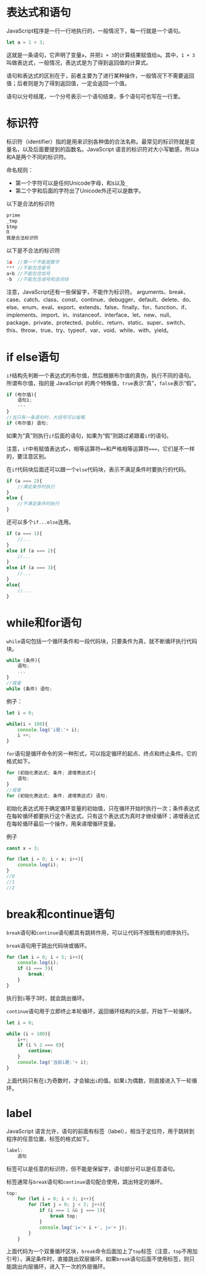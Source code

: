 # 表达式和语句
JavaScript程序是一行一行地执行的，一般情况下，每一行就是一个语句。
```javascript
let a = 1 + 3;
```
这就是一条语句，它声明了变量```a```，并把```1 + 3```的计算结果赋值给```a```。其中，```1 + 3```叫做表达式，一般情况，表达式是为了得到返回值的计算式。

语句和表达式的区别在于，前者主要为了进行某种操作，一般情况下不需要返回值；后者则是为了得到返回值，一定会返回一个值。

语句以分号结尾，一个分号表示一个语句结束，多个语句可也写在一行里。

# 标识符
标识符（identifier）指的是用来识别各种值的合法名称。最常见的标识符就是变量名，以及后面要提到的函数名。JavaScript 语言的标识符对大小写敏感，所以a和A是两个不同的标识符。

命名规则：

* 第一个字符可以是任何Unicode字母，和```$```以及```_```
* 第二个字和后面的字符出了Unicode外还可以是数字。

以下是合法的标识符
```javascript
prime
_tmp
$tmp
Π
我是合法标识符
```

以下是不合法的标识符
```javascript
1a  //第一个不能是数字
*** //不能包含星号
a+b //不能包含加号
-b  //不能包含减号和连词线
```

注意，JavaScript还有一些保留字，不能作为标识符。
arguments、break、case、catch、class、const、continue、debugger、default、delete、do、else、enum、eval、export、extends、false、finally、for、function、if、implements、import、in、instanceof、interface、let、new、null、package、private、protected、public、return、static、super、switch、this、throw、true、try、typeof、var、void、while、with、yield。

# if else语句
```if```结构先判断一个表达式的布尔值，然后根据布尔值的真伪，执行不同的语句。所谓布尔值，指的是 JavaScript 的两个特殊值，```true```表示“真”，```false```表示“假”。
```javascript
if (布尔值){
    语句1;
    ···
}
//当只有一条语句时，大括号可以省略
if (布尔值) 语句;
```
如果为“真”则执行```if```后面的语句，如果为“假”则跳过紧跟着```if```的语句。

注意，```if```中有赋值表达式```=```，相等运算符```==```和严格相等运算符```===```，它们是不一样的，要注意区别。

在```if```代码块后面还可以跟一个```else```代码块，表示不满足条件时要执行的代码。
```javascript
if (a === 2){
    //满足条件时执行
}
else {
    //不满足条件时执行
}
```
还可以多个```if...else```连用。
```javascript
if (a === 1){
    //...
}
else if (a === 2){
    //...
}
else if (a === 3){
    //...
}
else{
    //...
}
```

# while和for语句
```while```语句包括一个循环条件和一段代码块，只要条件为真，就不断循环执行代码块。
```javascript
while (条件){
    语句;
    ...
}
//或者
while (条件) 语句;
```
例子：
```javascript
let i = 0;

while(i < 100){
    console.log('i是:'+ i);
    i ++;
}
```

```for```语句是循环命令的另一种形式，可以指定循环的起点、终点和终止条件。它的格式如下。
```javascript
for (初始化表达式; 条件; 递增表达式){
    语句;
}
//或者
for (初始化表达式; 条件; 递增表达式) 语句;
```
初始化表达式用于确定循环变量的初始值，只在循环开始时执行一次；条件表达式在每轮循环都要执行这个表达式，只有这个表达式为真时才继续循环；递增表达式在每轮循环最后一个操作，用来递增循环变量。

例子
```javascript
const x = 3;

for (let i = 0; i < x; i++){
    console.log(i);
}
//0
//1
//2
```

# break和continue语句
```break```语句和```continue```语句都具有跳转作用，可以让代码不按既有的顺序执行。

```break```语句用于跳出代码块或循环。
```javascript
for (let i = 0; i < 5; i++){
    console.log(i);
    if (i === 3){
        break;
    }
}
```
执行到```i```等于3时，就会跳出循环。

```continue```语句用于立即终止本轮循环，返回循环结构的头部，开始下一轮循环。
```javascript
let i = 0;

while (i < 100){
    i++;
    if (i % 2 === 0){
        continue;
    }
    console.log('当前i是:'+ i);
}
```
上面代码只有在```i```为奇数时，才会输出```i```的值。如果```i```为偶数，则直接进入下一轮循环。

# label
JavaScript 语言允许，语句的前面有标签（label），相当于定位符，用于跳转到程序的任意位置，标签的格式如下。
```javascript
label:
    语句
```
标签可以是任意的标识符，但不能是保留字，语句部分可以是任意语句。

标签通常与```break```语句和```continue```语句配合使用，跳出特定的循环。
```javascript
top:
    for (let i = 0; i < 3; i++){
        for (let j = 0; j < 3; j++){
            if (i === 1 && j === 1){
                break top;
            }
            console.log('i='+ i +', j='+ j);
        }
    }
```
上面代码为一个双重循环区块，```break```命令后面加上了```top```标签（注意，```top```不用加引号），满足条件时，直接跳出双层循环。如果```break```语句后面不使用标签，则只能跳出内层循环，进入下一次的外层循环。